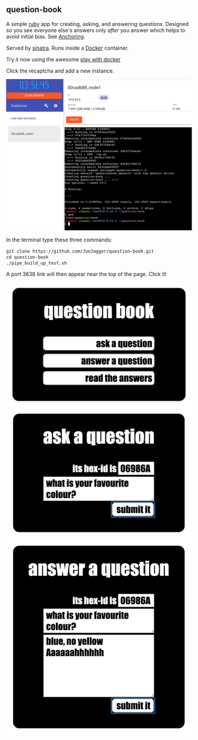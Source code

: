 
## question-book
A simple [ruby](https://www.ruby-lang.org/en/) app for creating, asking, and answering questions.
Designed so you see everyone else's answers only *after* you answer
which helps to avoid initial bias. See [Anchoring](http://en.wikipedia.org/wiki/Anchoring).

Served by [sinatra](http://www.sinatrarb.com/).
Runs inside a [Docker](https://www.docker.com/) container.

Try it now using the awesome
[play with docker](http://labs.play-with-docker.com/)

Click the recaptcha and add a new instance.

![play with docker](/img/play-with-docker.png)

In the terminal type these three commands:
```
git clone https://github.com/JonJagger/question-book.git
cd question-book
./pipe_build_up_test.sh
```

A port 3638 link will then appear near the top of the page. Click it!

![home](/img/home.png)
![ask](/img/ask.png)
![answer](/img/answer.png)
